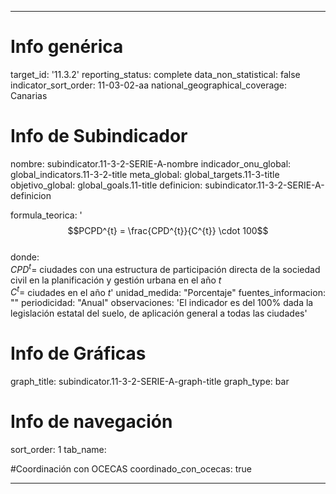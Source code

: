 ---

# Info genérica
target_id: '11.3.2'
reporting_status: complete
data_non_statistical: false
indicator_sort_order: 11-03-02-aa
national_geographical_coverage: Canarias

# Info de Subindicador
nombre: subindicator.11-3-2-SERIE-A-nombre
indicador_onu_global: global_indicators.11-3-2-title
meta_global: global_targets.11-3-title
objetivo_global: global_goals.11-title
definicion: subindicator.11-3-2-SERIE-A-definicion

formula_teorica: '$$PCPD^{t} = \frac{CPD^{t}}{C^{t}} \cdot 100$$ <br>
donde: <br>
$CPD^{t} =$ ciudades con una estructura de participación directa de la sociedad civil en la planificación y gestión urbana en el año $t$ <br>
$C^{t} =$ ciudades en el año $t$'
unidad_medida: "Porcentaje"
fuentes_informacion: ""
periodicidad: "Anual"
observaciones: 'El indicador es del 100% dada la legislación estatal del suelo, de aplicación general a todas las ciudades'

# Info de Gráficas
graph_title: subindicator.11-3-2-SERIE-A-graph-title
graph_type: bar

# Info de navegación
sort_order: 1
tab_name:

#Coordinación con OCECAS
coordinado_con_ocecas: true

---
